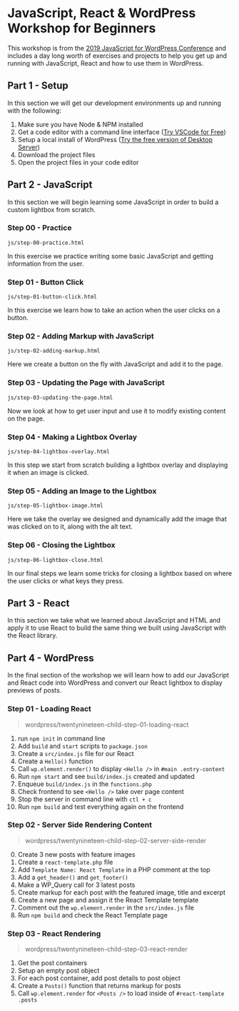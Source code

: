 # JavaScript, React & WordPress Workshop for Beginners

This workshop is from the [2019 JavaScript for WordPress Conference](https://javascriptforwp.com/conference) and includes a day long worth of exercises and projects to help you get up and running with JavaScript, React and how to use them in WordPress.

## Part 1 - Setup

In this section we will get our development environments up and running with the following:

1. Make sure you have Node & NPM installed
2. Get a code editor with a command line interface ([Try VSCode for Free](https://code.visualstudio.com/))
3. Setup a local install of WordPress ([Try the free version of Desktop Server](https://serverpress.com/))
4. Download the project files
5. Open the project files in your code editor

## Part 2 - JavaScript

In this section we will begin learning some JavaScript in order to build a custom lightbox from scratch.

### Step 00 - Practice

`js/step-00-practice.html`

In this exercise we practice writing some basic JavaScript and getting information from the user.

### Step 01 - Button Click

`js/step-01-button-click.html`

In this exercise we learn how to take an action when the user clicks on a button.

### Step 02 - Adding Markup with JavaScript

`js/step-02-adding-markup.html`

Here we create a button on the fly with JavaScript and add it to the page.

### Step 03 - Updating the Page with JavaScript

`js/step-03-updating-the-page.html`

Now we look at how to get user input and use it to modify existing content on the page.

### Step 04 - Making a Lightbox Overlay

`js/step-04-lightbox-overlay.html`

In this step we start from scratch building a lightbox overlay and displaying it when an image is clicked.

### Step 05 - Adding an Image to the Lightbox

`js/step-05-lightbox-image.html`

Here we take the overlay we designed and dynamically add the image that was clicked on to it, along with the alt text.

### Step 06 - Closing the Lightbox

`js/step-06-lightbox-close.html`

In our final steps we learn some tricks for closing a lightbox based on where the user clicks or what keys they press.

## Part 3 - React

In this section we take what we learned about JavaScript and HTML and apply it to use React to build the same thing we built using JavaScript with the React library.

## Part 4 - WordPress

In the final section of the workshop we will learn how to add our JavaScript and React code into WordPress and convert our React lightbox to display previews of posts.

### Step 01 - Loading React

> wordpress/twentynineteen-child-step-01-loading-react

1. run `npm init` in command line
2. Add `build` and `start` scripts to `package.json`
3. Create a `src/index.js` file for our React
4. Create a `Hello()` function 
5. Call `wp.element.render()` to display `<Hello />` in `#main .entry-content`
6. Run `npm start` and see `build/index.js` created and updated
7. Enqueue `build/index.js` in the `functions.php`
8. Check frontend to see `<Hello />` take over page content
9. Stop the server in command line with `ctl + c`
10. Run `npm build` and test everything again on the frontend

### Step 02 - Server Side Rendering Content

> wordpress/twentynineteen-child-step-02-server-side-render

0. Create 3 new posts with feature images
1. Create a `react-template.php` file
2. Add `Template Name: React Template` in a PHP comment at the top
3. Add a `get_header()` and `get_footer()`
4. Make a WP_Query call for 3 latest posts
5. Create markup for each post with the featured image, title and excerpt
6. Create a new page and assign it the React Template template
7. Comment out the `wp.element.render` in the `src/index.js` file
8. Run `npm build` and check the React Template page

### Step 03 - React Rendering

> wordpress/twentynineteen-child-step-03-react-render

1. Get the post containers
2. Setup an empty post object
3. For each post container, add post details to post object
4. Create a `Posts()` function that returns markup for posts
5. Call `wp.element.render` for `<Posts />` to load inside of `#react-template .posts`